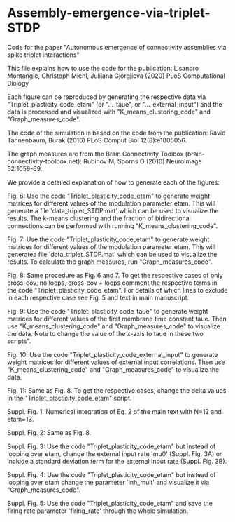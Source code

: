 # Assembly-emergence-via-triplet-STDP
Code for the paper "Autonomous emergence of connectivity assemblies via spike triplet interactions"


This file explains how to use the code for the publication:
Lisandro Montangie, Christoph Miehl, Julijana Gjorgjieva (2020) PLoS Computational Biology


Each figure can be reproduced by generating the respective data via "Triplet_plasticity_code_etam" (or "..._taue", or "..._external_input") and the data is processed and visualized with "K_means_clustering_code" and "Graph_measures_code".

The code of the simulation is based on the code from the publication: Ravid Tannenbaum, Burak (2016) PLoS Comput Biol 12(8):e1005056.

The graph measures are from the Brain Connectivity Toolbox (brain-connectivity-toolbox.net): Rubinov M, Sporns O (2010) NeuroImage 52:1059-69. 


We provide a detailed explanation of how to generate each of the figures:

Fig. 6:
Use the code "Triplet_plasticity_code_etam" to generate weight matrices for different values of the modulation parameter etam. This will generate a file 'data_triplet_STDP.mat' which can be used to visualize the results. The k-means clustering and the fraction of bidirectional connections can be performed with running "K_means_clustering_code".

Fig. 7:
Use the code "Triplet_plasticity_code_etam" to generate weight matrices for different values of the modulation parameter etam. This will generatea file 'data_triplet_STDP.mat' which can be used to visualize the results. To calculate the graph measures, run "Graph_measures_code". 

Fig. 8:
Same procedure as Fig. 6 and 7. To get the respective cases of only cross-cov, no loops, cross-cov + loops comment the respective terms in the code "Triplet_plasticity_code_etam". For details of which lines to exclude in each respective case see Fig. 5 and text in main manuscript.

Fig. 9:
Use the code "Triplet_plasticity_code_taue" to generate weight matrices for different values of the first membrane time constant taue. Then use "K_means_clustering_code" and "Graph_measures_code" to visualize the data. Note to change the value of the x-axis to taue in these two scripts".

Fig. 10:
Use the code "Triplet_plasticity_code_external_input" to generate weight matrices for different values of external input correlations. Then use "K_means_clustering_code" and "Graph_measures_code" to visualize the data.

Fig. 11: 
Same as Fig. 8. To get the respective cases, change the delta values in the "Triplet_plasticity_code_etam" script. 

Suppl. Fig. 1:
Numerical integration of Eq. 2 of the main text with N=12 and etam=13.

Suppl. Fig. 2: 
Same as Fig. 8.

Suppl. Fig. 3:
Use the code "Triplet_plasticity_code_etam" but instead of looping over etam, change the external input rate 'mu0' (Suppl. Fig. 3A) or include a standard deviation term for the external input rate (Suppl. Fig. 3B).

Suppl. Fig. 4: 
Use the code "Triplet_plasticity_code_etam" but instead of looping over etam change the parameter 'inh_mult' and visualize it via "Graph_measures_code".

Suppl. Fig. 5: 
Use the code "Triplet_plasticity_code_etam" and save the firing rate parameter 'firing_rate' through the whole simulation. 

